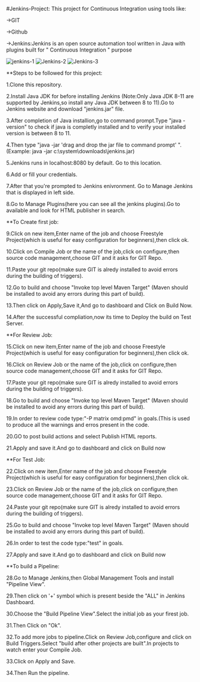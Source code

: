 #Jenkins-Project: This project for Continuous Integration using tools like: 

->GIT

->Github

->Jenkins:Jenkins is an open source automation tool written in Java with plugins built for " Continuous Integration " purpose



![jenkins-1](https://user-images.githubusercontent.com/59798427/130255403-7cc43d0b-d3b1-4557-a684-d7d9463e57bd.jpg)
![Jenkins-2](https://user-images.githubusercontent.com/59798427/130255395-1772b9a4-6b8a-41c4-9d52-9528dacbfd03.jpg)
![Jenkins-3](https://user-images.githubusercontent.com/59798427/130255399-c3838cb7-42f8-43c4-a0f9-9be82c649665.jpg)





**Steps to be followed for this project:

1.Clone this repository. 

2.Install Java JDK for before installing Jenkins (Note:Only Java JDK 8-11 are supported by Jenkins,so install any Java JDK between 8 to 11).Go to Jenkins website and download "jenkins.jar" file.   

3.After completion of Java installion,go to command prompt.Type "java -version" to check if java is completly installed and to verify your installed version is between 8 to 11.

4.Then type "java -jar 'drag and drop the jar file to command prompt' ". (Example: java -jar c:\system\downloads\jenkins.jar)

5.Jenkins runs in localhost:8080 by default. Go to this location.

6.Add or fill your credentials.

7.After that you're prompted to Jenkins enivronment. Go to Manage Jenkins that is displayed  in left side.

8.Go to Manage Plugins(here you can see all the jenkins plugins).Go to available and look for  HTML publisher in search.

**To Create first job:

9.Click on new item,Enter name of the job and choose Freestyle Project(which is useful for easy configuration for beginners),then click ok.

10.Click on Compile Job or the name of the job,click on configure,then source code management,choose GIT and it asks for GIT Repo.

11.Paste your git repo(make sure GIT is alredy installed to avoid errors during the building of triggers).

12.Go to build and choose "Invoke top level Maven Target" (Maven should be installed to avoid any errors during this part of build).

13.Then click on Apply,Save it,And go to  dashboard and Click on Build Now.

14.After the successful compliation,now its  time to Deploy the build on Test Server.

**For  Review Job: 

15.Click on new item,Enter name of the job and choose Freestyle Project(which is useful for easy configuration for beginners),then click ok.

16.Click on Review Job or the name of the job,click on configure,then source code management,choose GIT and it asks for GIT Repo.

17.Paste your git repo(make sure GIT is alredy installed to avoid errors during the building of triggers).

18.Go to build and choose "Invoke top level Maven Target" (Maven should be installed to avoid any errors during this part of build).

19.In order to review code type:"-P matrix omd:pmd" in goals.(This is used to produce all the warnings and erros present in the code. 

20.GO to post build actions and select Publish HTML reports.

21.Apply and save it.And go to dashboard and click on Build now

**For Test Job:

22.Click on new item,Enter name of the job and choose Freestyle Project(which is useful for easy configuration for beginners),then click ok.

23.Click on Review Job or the name of the job,click on configure,then source code management,choose GIT and it asks for GIT Repo.

24.Paste your git repo(make sure GIT is alredy installed to avoid errors during the building of triggers).

25.Go to build and choose "Invoke top level Maven Target" (Maven should be installed to avoid any errors during this part of build).

26.In order to test the code type:"test" in goals.

27.Apply and save it.And go to dashboard and click on Build now



**To build a Pipeline:

28.Go to Manage Jenkins,then Global Management Tools and install "Pipeline View".

29.Then click on '+' symbol which is present beside the "ALL"  in Jenkins Dashboard.

30.Choose the "Build Pipeline View".Select the initial job as your firest job.

31.Then Click  on "Ok".

32.To add more jobs to pipeline.Click on Review Job,configure and click on Build Triggers.Select "build after other projects are built".In projects to watch enter your Compile Job.

33.Click on Apply and Save.

34.Then Run the pipeline.










